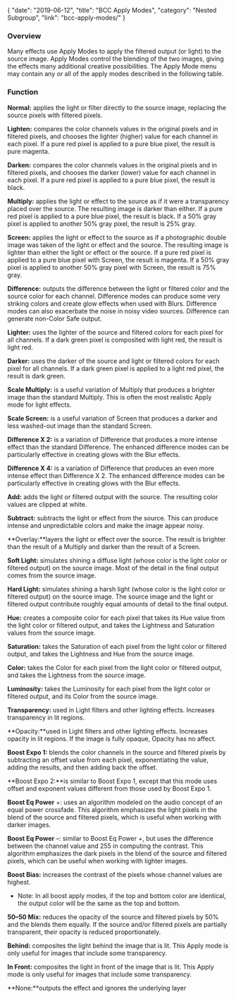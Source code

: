 {
"date": "2019-06-12",
"title": "BCC Apply Modes",
"category": "Nested Subgroup",
"link": "bcc-apply-modes/"
}

 ### Overview


Many effects use Apply Modes to apply the filtered output (or light) to the source image. Apply Modes control the blending of the two images, giving the effects many additional creative possibilities. The Apply Mode menu may contain any or all of the apply modes described in the following table.


### Function


**Normal:** applies the light or filter directly to the source image, replacing the source pixels with filtered pixels.


**Lighten:** compares the color channels values in the original pixels and in filtered pixels, and chooses the lighter (higher) value for each channel in each pixel. If a pure red pixel is applied to a pure blue pixel, the result is pure magenta.


**Darken:** compares the color channels values in the original pixels and in filtered pixels, and chooses the darker (lower) value for each channel in each pixel. If a pure red pixel is applied to a pure blue pixel, the result is black.


**Multiply:** applies the light or effect to the source as if it were a transparency placed over the source. The resulting image is darker than either. If a pure red pixel is applied to a pure blue pixel, the result is black. If a 50% gray pixel is applied to another 50% gray pixel, the result is 25% gray.


**Screen:** applies the light or effect to the source as if a photographic double image was taken of the light or effect and the source. The resulting image is lighter than either the light or effect or the source. If a pure red pixel is applied to a pure blue pixel with Screen, the result is magenta. If a 50% gray pixel is applied to another 50% gray pixel with Screen, the result is 75% gray.


**Difference:** outputs the difference between the light or filtered color and the source color for each channel. Difference modes can produce some very striking colors and create glow effects when used with Blurs. Difference modes can also exacerbate the noise in noisy video sources. Difference can generate non-Color Safe output.


**Lighter:** uses the lighter of the source and filtered colors for each pixel for all channels. If a dark green pixel is composited with light red, the result is light red.


**Darker:** uses the darker of the source and light or filtered colors for each pixel for all channels. If a dark green pixel is applied to a light red pixel, the result is dark green.


**Scale Multiply:** is a useful variation of Multiply that produces a brighter image than the standard Multiply. This is often the most realistic Apply mode for light effects.


**Scale Screen:** is a useful variation of Screen that produces a darker and less washed-out image than the standard Screen.


**Difference X 2:** is a variation of Difference that produces a more intense effect than the standard Difference. The enhanced difference modes can be particularly effective in creating glows with the Blur effects.


**Difference X 4:** is a variation of Difference that produces an even more intense effect than Difference X 2. The enhanced difference modes can be particularly effective in creating glows with the Blur effects.


**Add:** adds the light or filtered output with the source. The resulting color values are clipped at white.


**Subtract:** subtracts the light or effect from the source. This can produce intense and unpredictable colors and make the image appear noisy.


**Overlay:**layers the light or effect over the source. The result is brighter than the result of a Multiply and darker than the result of a Screen.


**Soft Light:** simulates shining a diffuse light (whose color is the light color or filtered output) on the source image. Most of the detail in the final output comes from the source image.


**Hard Light:** simulates shining a harsh light (whose color is the light color or filtered output) on the source image. The source image and the light or filtered output contribute roughly equal amounts of detail to the final output.


**Hue:** creates a composite color for each pixel that takes its Hue value from the light color or filtered output, and takes the Lightness and Saturation values from the source image.


**Saturation:** takes the Saturation of each pixel from the light color or filtered output, and takes the Lightness and Hue from the source image.


**Color:** takes the Color for each pixel from the light color or filtered output, and takes the Lightness from the source image.


**Luminosity:** takes the Luminosity for each pixel from the light color or filtered output, and its Color from the source image.


**Transparency:** used in Light filters and other lighting effects. Increases transparency in lit regions.


**Opacity:**used in Light filters and other lighting effects. Increases opacity in lit regions. If the image is fully opaque, Opacity has no affect.


**Boost Expo 1:** blends the color channels in the source and filtered pixels by subtracting an offset value from each pixel, exponentiating the value, adding the results, and then adding back the offset.


**Boost Expo 2:**is similar to Boost Expo 1, except that this mode uses offset and exponent values different from those used by Boost Expo 1.


**Boost Eq Power** +: uses an algorithm modeled on the audio concept of an equal power crossfade. This algorithm emphasizes the light pixels in the blend of the source and filtered pixels, which is useful when working with darker images.


**Boost Eq Power** –: similar to Boost Eq Power +, but uses the difference between the channel value and 255 in computing the contrast. This algorithm emphasizes the dark pixels in the blend of the source and filtered pixels, which can be useful when working with lighter images.


**Boost Bias:** increases the contrast of the pixels whose channel values are highest.


* Note: In all boost apply modes, if the top and bottom color are identical, the output color will be the same as the top and bottom.


**50–50 Mix:** reduces the opacity of the source and filtered pixels by 50% and the blends them equally. If the source and/or filtered pixels are partially transparent, their opacity is reduced proportionately.


**Behind:** composites the light behind the image that is lit. This Apply mode is only useful for images that include some transparency.  




**In Front:** composites the light in front of the image that is lit. This Apply mode is only useful for images that include some transparency.


**None:**outputs the effect and ignores the underlying layer


